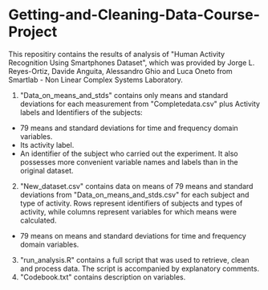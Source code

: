 # Getting-and-Cleaning-Data-Course-Project

This repositiry contains the results of analysis of "Human Activity Recognition Using Smartphones Dataset", which was provided by Jorge L. Reyes-Ortiz, Davide Anguita, Alessandro Ghio and Luca Oneto from Smartlab - Non Linear Complex Systems Laboratory. 
1) "Data_on_means_and_stds" contains only means and standard deviations for each measurement from "Completedata.csv" plus Activity labels and Identifiers of the subjects:
 - 79 means and standard deviations for time and frequency domain variables.
 - Its activity label. 
 - An identifier of the subject who carried out the experiment.
It also possesses more convenient variable names and labels than in the original dataset. 
2) "New_dataset.csv" contains data on means of 79 means and standard deviations from "Data_on_means_and_stds.csv" for each subject and type of activity. Rows represent identifiers of subjects and types of activity, while columns represent variables for which means were calculated. 
 - 79 means on means and standard deviations for time and frequency domain variables.
3) "run_analysis.R" contains a full script that was used to retrieve, clean and process data. The script is accompanied by explanatory comments. 
4) "Codebook.txt" contains description on variables. 
